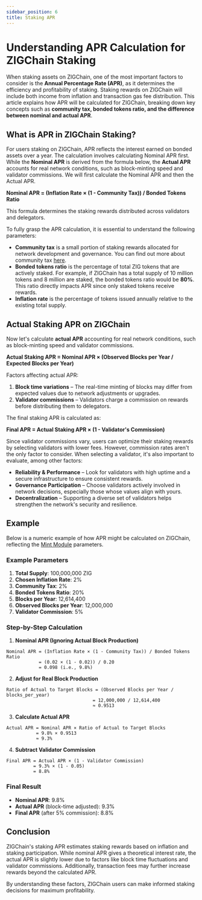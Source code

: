 ```yaml
---
sidebar_position: 6
title: Staking APR
---
```


# Understanding APR Calculation for ZIGChain Staking

When staking assets on ZIGChain, one of the most important factors to consider is the **Annual Percentage Rate (APR)**, as it determines the efficiency and profitability of staking. Staking rewards on ZIGChain will include both income from inflation and transaction gas fee distribution. This article explains how APR will be calculated for ZIGChain, breaking down key concepts such as **community tax, bonded tokens ratio, and the difference between nominal and actual APR**.

<div class="spacer"></div>

## What is APR in ZIGChain Staking?

For users staking on ZIGChain, APR reflects the interest earned on bonded assets over a year. The calculation involves calculating Nominal APR first. While the **Nominal APR** is derived from the formula below, the **Actual APR** accounts for real network conditions, such as block-minting speed and validator commissions. We will first calculate the Nominal APR and then the Actual APR.

**Nominal APR = (Inflation Rate × (1 - Community Tax)) / Bonded Tokens Ratio**

This formula determines the staking rewards distributed across validators and delegators. 

To fully grasp the APR calculation, it is essential to understand the following parameters:

* **Community tax** is a small portion of staking rewards allocated for network development and governance. You can find out more about community tax [here](https://docs.zigchain.com/build/distribution-module).  
* **Bonded tokens ratio** is the percentage of total ZIG tokens that are actively staked. For example, if ZIGChain has a total supply of 10 million tokens and 8 million are staked, the bonded tokens ratio would be **80%**. This ratio directly impacts APR since only staked tokens receive rewards.  
* **Inflation rate** is the percentage of tokens issued annually relative to the existing total supply.

<div class="spacer"></div>

## Actual Staking APR on ZIGChain

Now let's calculate **actual APR** accounting for real network conditions, such as block-minting speed and validator commissions.

**Actual Staking APR = Nominal APR × (Observed Blocks per Year / Expected Blocks per Year)**

Factors affecting actual APR:

1. **Block time variations** – The real-time minting of blocks may differ from expected values due to network adjustments or upgrades.  
2. **Validator commissions** – Validators charge a commission on rewards before distributing them to delegators.

The final staking APR is calculated as:

**Final APR = Actual Staking APR × (1 - Validator's Commission)**

Since validator commissions vary, users can optimize their staking rewards by selecting validators with lower fees. However, commission rates aren't the only factor to consider. When selecting a validator, it's also important to evaluate, among other factors:

* **Reliability & Performance** – Look for validators with high uptime and a secure infrastructure to ensure consistent rewards.  
* **Governance Participation** – Choose validators actively involved in network decisions, especially those whose values align with yours.  
* **Decentralization** – Supporting a diverse set of validators helps strengthen the network's security and resilience.

<div class="spacer"></div>

## Example

Below is a numeric example of how APR might be calculated on ZIGChain, reflecting the [Mint Module](https://docs.zigchain.com/build/mint-module) parameters.

### Example Parameters

1. **Total Supply**: 100,000,000 ZIG  
2. **Chosen Inflation Rate**: 2%  
3. **Community Tax**: 2%  
4. **Bonded Tokens Ratio**: 20%  
5. **Blocks per Year**: 12,614,400  
6. **Observed Blocks per Year**: 12,000,000  
7. **Validator Commission**: 5%

### Step-by-Step Calculation

1. **Nominal APR (Ignoring Actual Block Production)**

```
Nominal APR = (Inflation Rate × (1 - Community Tax)) / Bonded Tokens Ratio
            = (0.02 × (1 - 0.02)) / 0.20
            = 0.098 (i.e., 9.8%)
```

2. **Adjust for Real Block Production**

```
Ratio of Actual to Target Blocks = (Observed Blocks per Year / blocks_per_year)
                                = 12,000,000 / 12,614,400
                                ≈ 0.9513
```

3. **Calculate Actual APR**

```
Actual APR = Nominal APR × Ratio of Actual to Target Blocks
           = 9.8% × 0.9513
           ≈ 9.3%
```

4. **Subtract Validator Commission**

```
Final APR = Actual APR × (1 - Validator Commission)
          = 9.3% × (1 - 0.05)
          = 8.8%
```

### Final Result

* **Nominal APR**: 9.8%  
* **Actual APR** (block-time adjusted): 9.3%  
* **Final APR** (after 5% commission): 8.8%

<div class="spacer"></div>

## Conclusion

ZIGChain's staking APR estimates staking rewards based on inflation and staking participation. While nominal APR gives a theoretical interest rate, the actual APR is slightly lower due to factors like block time fluctuations and validator commissions. Additionally, transaction fees may further increase rewards beyond the calculated APR.

By understanding these factors, ZIGChain users can make informed staking decisions for maximum profitability.

